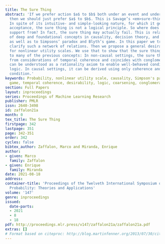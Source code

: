 ```yaml
---
title: The Sure Thing
abstract: 'If we prefer action $a$ to $b$ both under an event and under its complement,
  then we should just prefer $a$ to $b$. This is Savage’s <em>sure-thing principle</em>.
  In spite of its intuitive- and simple-looking nature, for which it gets almost immediate
  acceptance, the sure thing is not a logical principle. So where does it get its
  support from? In fact, the sure thing may actually fail. This is related to a variety
  of deep and foundational concepts in causality, decision theory, and probability,
  as well as to Simpsons’ paradox and Blyth’s game. In this paper we try to systematically
  clarify such a network of relations. Then we propose a general desirability theory
  for nonlinear utility scales. We use that to show that the sure thing is primitive
  to many of the previous concepts: In non-causal settings, the sure thing follows
  from considerations of temporal coherence and coincides with conglomerability; it
  can be understood as a rationality axiom to enable well-behaved conditioning in
  logic. In causal settings, it can be derived using only coherence and a causal independence
  condition.'
keywords: Probability, nonlinear utility scale, causality, Simpson's paradox, Blyth's
  game, temporal coherence, desirability, logic, coarsening, conglomerability
section: Full Papers
layout: inproceedings
series: Proceedings of Machine Learning Research
publisher: PMLR
issn: 2640-3498
id: zaffalon21a
month: 0
tex_title: The Sure Thing
firstpage: 342
lastpage: 351
page: 342-351
order: 342
cycles: false
bibtex_author: Zaffalon, Marco and Miranda, Enrique
author:
- given: Marco
  family: Zaffalon
- given: Enrique
  family: Miranda
date: 2021-08-18
address:
container-title: 'Proceedings of the Twelveth International Symposium on Imprecise
  Probability: Theories and Applications'
volume: '147'
genre: inproceedings
issued:
  date-parts:
  - 2021
  - 8
  - 18
pdf: http://proceedings.mlr.press/v147/zaffalon21a/zaffalon21a.pdf
extras: []
# Format based on citeproc: http://blog.martinfenner.org/2013/07/30/citeproc-yaml-for-bibliographies/
---
```

